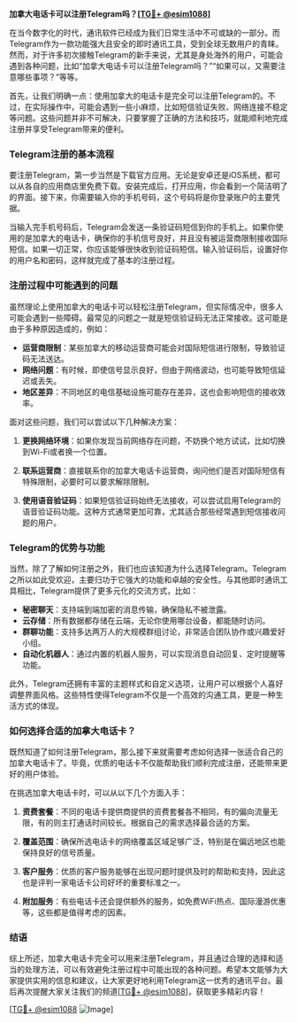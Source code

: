 **加拿大电话卡可以注册Telegram吗？[[TG💪+ @esim1088](https://t.me/s/esim1088)]**

在当今数字化的时代，通讯软件已经成为我们日常生活中不可或缺的一部分。而Telegram作为一款功能强大且安全的即时通讯工具，受到全球无数用户的青睐。然而，对于许多初次接触Telegram的新手来说，尤其是身处海外的用户，可能会遇到各种问题，比如“加拿大电话卡可以注册Telegram吗？”“如果可以，又需要注意哪些事项？”等等。

首先，让我们明确一点：使用加拿大的电话卡是完全可以注册Telegram的。不过，在实际操作中，可能会遇到一些小麻烦，比如短信验证失败、网络连接不稳定等问题。这些问题并非不可解决，只要掌握了正确的方法和技巧，就能顺利地完成注册并享受Telegram带来的便利。

### Telegram注册的基本流程

要注册Telegram，第一步当然是下载官方应用。无论是安卓还是iOS系统，都可以从各自的应用商店里免费下载。安装完成后，打开应用，你会看到一个简洁明了的界面。接下来，你需要输入你的手机号码，这个号码将是你登录账户的主要凭据。

当输入完手机号码后，Telegram会发送一条验证码短信到你的手机上。如果你使用的是加拿大的电话卡，确保你的手机信号良好，并且没有被运营商限制接收国际短信。如果一切正常，你应该能够很快收到验证码短信。输入验证码后，设置好你的用户名和密码，这样就完成了基本的注册过程。

### 注册过程中可能遇到的问题

虽然理论上使用加拿大的电话卡可以轻松注册Telegram，但实际情况中，很多人可能会遇到一些障碍。最常见的问题之一就是短信验证码无法正常接收。这可能是由于多种原因造成的，例如：

- **运营商限制**：某些加拿大的移动运营商可能会对国际短信进行限制，导致验证码无法送达。
- **网络问题**：有时候，即使信号显示良好，但由于网络波动，也可能导致短信延迟或丢失。
- **地区差异**：不同地区的电信基础设施可能存在差异，这也会影响短信的接收效率。

面对这些问题，我们可以尝试以下几种解决方案：

1. **更换网络环境**：如果你发现当前网络存在问题，不妨换个地方试试，比如切换到Wi-Fi或者换一个位置。
   
2. **联系运营商**：直接联系你的加拿大电话卡运营商，询问他们是否对国际短信有特殊限制，必要时可以要求解除限制。

3. **使用语音验证码**：如果短信验证码始终无法接收，可以尝试启用Telegram的语音验证码功能。这种方式通常更加可靠，尤其适合那些经常遇到短信接收问题的用户。

### Telegram的优势与功能

当然，除了了解如何注册之外，我们也应该知道为什么选择Telegram。Telegram之所以如此受欢迎，主要归功于它强大的功能和卓越的安全性。与其他即时通讯工具相比，Telegram提供了更多元化的交流方式，比如：

- **秘密聊天**：支持端到端加密的消息传输，确保隐私不被泄露。
- **云存储**：所有数据都存储在云端，无论你使用哪台设备，都能随时访问。
- **群聊功能**：支持多达两万人的大规模群组讨论，非常适合团队协作或兴趣爱好小组。
- **自动化机器人**：通过内置的机器人服务，可以实现消息自动回复、定时提醒等功能。

此外，Telegram还拥有丰富的主题样式和自定义选项，让用户可以根据个人喜好调整界面风格。这些特性使得Telegram不仅是一个高效的沟通工具，更是一种生活方式的体现。

### 如何选择合适的加拿大电话卡？

既然知道了如何注册Telegram，那么接下来就需要考虑如何选择一张适合自己的加拿大电话卡了。毕竟，优质的电话卡不仅能帮助我们顺利完成注册，还能带来更好的用户体验。

在挑选加拿大电话卡时，可以从以下几个方面入手：

1. **资费套餐**：不同的电话卡提供商提供的资费套餐各不相同，有的偏向流量无限，有的则主打通话时间较长。根据自己的需求选择最合适的方案。

2. **覆盖范围**：确保所选电话卡的网络覆盖区域足够广泛，特别是在偏远地区也能保持良好的信号质量。

3. **客户服务**：优质的客户服务能够在出现问题时提供及时的帮助和支持，因此这也是评判一家电话卡公司好坏的重要标准之一。

4. **附加服务**：有些电话卡还会提供额外的服务，如免费WiFi热点、国际漫游优惠等，这些都是值得考虑的因素。

### 结语

综上所述，加拿大电话卡完全可以用来注册Telegram，并且通过合理的选择和适当的处理方法，可以有效避免注册过程中可能出现的各种问题。希望本文能够为大家提供实用的信息和建议，让大家更好地利用Telegram这一优秀的通讯平台。最后再次提醒大家关注我们的频道[[TG💪+ @esim1088](https://t.me/s/esim1088)]，获取更多精彩内容！

[[TG💪+ @esim1088](https://t.me/s/esim1088) ![Image](https://i.postimg.cc/4NQfJmqS/Snipaste-2025-05-13-00-14-12.png)]